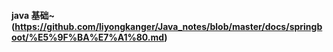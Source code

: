 #### java 基础~(https://github.com/liyongkanger/Java_notes/blob/master/docs/springboot/%E5%9F%BA%E7%A1%80.md)
